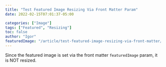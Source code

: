 ```yaml
---
title: "Test Featured Image Resizing Via Front Matter Param"
date: 2022-02-15T07:01:37-05:00

categories: ["Image"]
tags: ["Featured", "Resizing"]
toc: false
author: "Igor"
featuredImage: "/article/test-featured-image-resizing-via-front-matter/russian-winter.png"
---
```


Since the featured image is set via the front matter `featuredImage` param, it is NOT resized.

<!--more-->